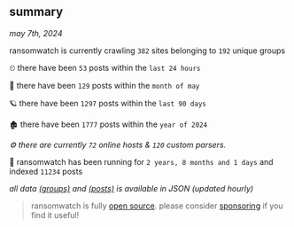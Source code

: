
## summary
_may 7th, 2024_

ransomwatch is currently crawling `382` sites belonging to `192` unique groups

⏲ there have been `53` posts within the `last 24 hours`

🦈 there have been `129` posts within the `month of may`

🪐 there have been `1297` posts within the `last 90 days`

🏚 there have been `1777` posts within the `year of 2024`

_⚙️ there are currently `72` online hosts & `120` custom parsers._

🦕 ransomwatch has been running for `2 years, 8 months and 1 days` and indexed `11234` posts

_all data  [(groups)](http://ransomwhat.telemetry.ltd/groups) and [(posts)](http://ransomwhat.telemetry.ltd/posts) is available in JSON (updated hourly)_

> ransomwatch is fully [open source](https://github.com/joshhighet/ransomwatch#ransomwatch--). please consider [sponsoring](https://github.com/sponsors/joshhighet) if you find it useful!
